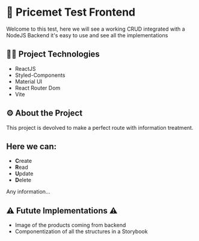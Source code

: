 <h1>💼 Pricemet Test Frontend</h1>

<p>Welcome to this test, here we will see a working CRUD integrated with a NodeJS Backend it's easy to use and see all the implementations</p>

<h2>👨‍💻 Project Technologies</h2>
<ul>
  <li>ReactJS</li>
  <li>Styled-Components</li>
  <li>Material UI</li>
  <li>React Router Dom</li>
  <li>Vite</li>
</ul>

<h2>⚙️ About the Project</h2>
<p>This project is devolved to make a perfect route with information treatment.</p>

<h2>Here we can:</h2>
<ul>
  <li><b>C</b>reate</li>
  <li><b>R</b>ead</li>
  <li><b>U</b>pdate</li>
  <li><b>D</b>elete</li>
</ul>
<p>Any information...</p>

<h2>⚠️ Futute Implementations ⚠️</h2>
<ul>
  <li>Image of the products coming from backend</li>
  <li>Componentization of all the structures in a Storybook</li>
</ul>
